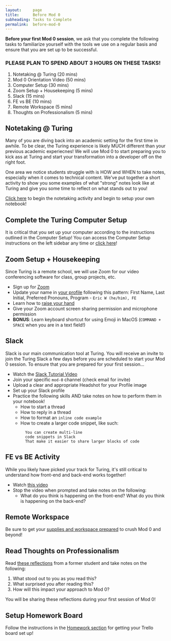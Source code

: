 ```yaml
---
layout:     page
title:      Before Mod 0 
subheading: Tasks to Complete
permalink:  before-mod-0
---
```


**Before your first Mod 0 session**, we ask that you complete the following tasks to familiarize yourself with the tools we use on a regular basis and ensure that you are set up to be successful.

### PLEASE PLAN TO SPEND ABOUT 3 HOURS ON THESE TASKS!

1. Notetaking @ Turing (20 mins)
1. Mod 0 Orientation Video (50 mins)
1. Computer Setup (30 mins)
1. Zoom Setup + Housekeeping (5 mins)
1. Slack (15 mins)
1. FE vs BE (10 mins)
1. Remote Workspace (5 mins)
1. Thoughts on Professionalism (5 mins)

## Notetaking @ Turing
Many of you are diving back into an academic setting for the first time in awhile. To be clear, the Turing experience is likely MUCH different than your previous academic experiecnes! We will use Mod 0 to start preparing you to kick ass at Turing and start your transformation into a developer off on the right foot.

One area we notice students struggle with is HOW and WHEN to take notes, especially when it comes to technical content. We've put together a short activity to show you some examples of what "strong" notes look like at Turing and give you some time to reflect on what stands out to you!

[Click here](https://gist.github.com/ericweissman/a729a849ed6355ed8ee0c9156a8e9c98) to begin the notetaking activity and begin to setup your own notebook!


## Complete the Turing Computer Setup
It is critical that you set up your computer according to the instructions outlined in the Computer Setup! You can access the Computer Setup instructions on the left sidebar any time or [click here](https://mod0.turing.io/setup-instructions)! 


## Zoom Setup + Housekeeping
Since Turing is a remote school, we will use Zoom for our video conferencing software for class, group projects, etc.
- Sign up for [Zoom](zoom.us)
- Update your name in [your profile](https://support.zoom.us/hc/en-us/articles/201363203-My-Profile) following this pattern: First Name, Last Initial, Preferred Pronouns, Program - `Eric W (he/him), FE`
- Learn how to [raise your hand](https://support.zoom.us/hc/en-us/articles/205566129-Raise-Hand-In-Webinar)
- Give your Zoom account screen sharing permission and microphone permission
- **BONUS**: Learn keyboard shortcut for using Emoji in MacOS (`COMMAND + SPACE` when you are in a text field!)

## Slack
Slack is our main communication tool at Turing. You will receive an invite to join the Turing Slack a few days before you are scheduled to start your Mod 0 session. To ensure that you are prepared for your first session...
- Watch the [Slack Tutorial Video](https://www.youtube.com/watch?v=tfq333EpWgM)
- Join your specific `mod-0` channel (check email for invite)
- Upload a clear and appropriate Headshot for your Profile image
- Set up your Slack profile
- Practice the following skills AND take notes on how to perform them in your notebook!
  - How to start a thread
  - How to reply in a thread
  - How to format an `inline code example`
  - How to create a larger code snippet, like such:
    ```
      You can create multi-line
      code snippets in Slack
      That make it easier to share larger blocks of code
    ```

## FE vs BE Activity
While you likely have picked your track for Turing, it's still critical to understand how front-end and back-end works together!

- Watch [this video](https://www.youtube.com/watch?v=7CjChB48_oM&feature=youtu.be)
- Stop the video when prompted and take notes on the following:
  - What do you think is happening on the front-end?
  What do you think is happening on the back-end?

## Remote Workspace
Be sure to get your [supplies and workspace prepared](https://mod0.turing.io/remote-workspace) to crush Mod 0 and beyond! 

## Read Thoughts on Professionalism
Read [these reflections](https://drive.google.com/file/d/1LNyXge4p6OQTWbo_Y9XIJAF2LEwNnN4P/view) from a former student and take notes on the following:
1. What stood out to you as you read this?
1. What surprised you after reading this?
1. How will this impact your approach to Mod 0?

You will be sharing these reflections during your first session of Mod 0!

## Setup Homework Board
Follow the instructions in the [Homework section](https://mod0.turing.io/homework/) for getting your Trello board set up! 
